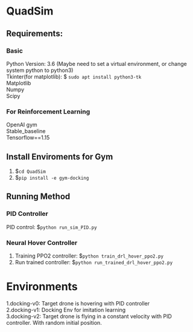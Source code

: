 # QuadSim

## Requirements:
### Basic
Python Version: 3.6
(Maybe need to set a virtual environment, or change system python to python3)  
Tkinter(for matplotlib): $ `sudo apt install python3-tk`  
Matplotlib  
Numpy  
Scipy

### For Reinforcement Learning
OpenAI gym  
Stable_baseline  
Tensorflow==1.15

## Install Enviroments for Gym
1. $`cd QuadSim`
2. $`pip install -e gym-docking`

## Running Method
### PID Controller
PID control: $`python run_sim_PID.py`
### Neural Hover Controller
1. Training PPO2 controller: $`python train_drl_hover_ppo2.py`
2. Run trained controller: $`python run_trained_drl_hover_ppo2.py`

# Environments
1.docking-v0: Target drone is hovering with PID controller  
2.docking-v1: Docking Env for imitation learning  
3.docking-v2: Target drone is flying in a constant velocity with PID controller. With random initial position. 



